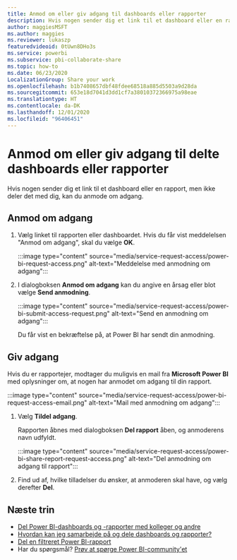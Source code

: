 ```yaml
---
title: Anmod om eller giv adgang til dashboards eller rapporter
description: Hvis nogen sender dig et link til et dashboard eller en rapport, men ikke deler det med dig, kan du anmode om adgang.
author: maggiesMSFT
ms.author: maggies
ms.reviewer: lukaszp
featuredvideoid: 0tUwn8DHo3s
ms.service: powerbi
ms.subservice: pbi-collaborate-share
ms.topic: how-to
ms.date: 06/23/2020
LocalizationGroup: Share your work
ms.openlocfilehash: b1b7408657dbf48fdee68518a885d5503a9d28da
ms.sourcegitcommit: 653e18d7041d3dd1cf7a38010372366975a98eae
ms.translationtype: HT
ms.contentlocale: da-DK
ms.lasthandoff: 12/01/2020
ms.locfileid: "96406451"
---
```

# <a name="request-or-grant-access-to-shared-dashboards-or-reports"></a>Anmod om eller giv adgang til delte dashboards eller rapporter

Hvis nogen sender dig et link til et dashboard eller en rapport, men ikke deler det med dig, kan du anmode om adgang. 

## <a name="request-access"></a>Anmod om adgang

1. Vælg linket til rapporten eller dashboardet. Hvis du får vist meddelelsen "Anmod om adgang", skal du vælge **OK**.

    :::image type="content" source="media/service-request-access/power-bi-request-access.png" alt-text="Meddelelse med anmodning om adgang":::

1. I dialogboksen **Anmod om adgang** kan du angive en årsag eller blot vælge **Send anmodning**.

    :::image type="content" source="media/service-request-access/power-bi-submit-access-request.png" alt-text="Send en anmodning om adgang":::

    Du får vist en bekræftelse på, at Power BI har sendt din anmodning.

## <a name="grant-access"></a>Giv adgang

Hvis du er rapportejer, modtager du muligvis en mail fra **Microsoft Power BI** med oplysninger om, at nogen har anmodet om adgang til din rapport.

:::image type="content" source="media/service-request-access/power-bi-request-access-email.png" alt-text="Mail med anmodning om adgang":::

1. Vælg **Tildel adgang**.

    Rapporten åbnes med dialogboksen **Del rapport** åben, og anmoderens navn udfyldt.

    :::image type="content" source="media/service-request-access/power-bi-share-report-request-access.png" alt-text="Del anmodning om adgang til rapport":::

1. Find ud af, hvilke tilladelser du ønsker, at anmoderen skal have, og vælg derefter **Del**.

## <a name="next-steps"></a>Næste trin

- [Del Power BI-dashboards og -rapporter med kolleger og andre](service-share-dashboards.md)
- [Hvordan kan jeg samarbejde på og dele dashboards og rapporter?](service-how-to-collaborate-distribute-dashboards-reports.md)
- [Del en filtreret Power BI-rapport](service-share-reports.md)
- Har du spørgsmål? [Prøv at spørge Power BI-community'et](https://community.powerbi.com/)
